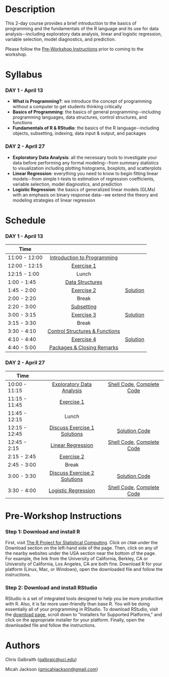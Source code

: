 # Description
This 2-day course provides a brief introduction to the basics of programming and the fundamentals of the R language and its use for data analysis--including exploratory data analysis, linear and logistic regression, variable selection, model diagnostics, and prediction.

Please follow the [Pre-Workshop Instructions](#Instructions) prior to coming to the workshop.


# Syllabus
### DAY 1 - April 13
* **What is Programming?**: we introduce the concept of programming without a computer to get students thinking critically
* **Basics of Programming**: the basics of general programming--including programming languages, data structures, control structures, and functions
* **Fundamentals of R & RStudio**: the basics of the R language--including objects, subsetting, indexing, data input & output, and packages

### DAY 2 - April 27
* **Exploratory Data Analysis**: all the necessary tools to investigate your data before performing any formal modeling--from summary statistics to visualization including plotting histograms, boxplots, and scatterplots
* **Linear Regression**: everything you need to know to begin fitting linear models--from simple t-tests to estimation of regression coefficients, variable selection, model diagnostics, and prediction
* **Logistic Regression**: the basics of generalized linear models (GLMs) with an emphasis on binary response data--we extend the theory and modeling strategies of linear regression


# Schedule

### DAY 1 - April 13

| 	   Time	      |            			         	|							              |
| -------------   | :-----------------------:	| :-----------------------: |   
|  11:00 - 12:00  | [Introduction to Programming](https://datumu.github.io/CSULB_Intro_R/day_1/slides/session_1/session_1.html)	|		|
|	 12:00 - 12:15 	| [Exercise 1](https://datumu.github.io/CSULB_Intro_R/day_1/exercises/exercise_1/ex_1.html) | |
|	 12:15 - 1:00   | Lunch | |
|	 1:00 - 1:45 	  | [Data Structures](https://datumu.github.io/CSULB_Intro_R/day_1/slides/session_2/session_2.html) | |
|	 1:45 - 2:00 	  | [Exercise 2](https://datumu.github.io/CSULB_Intro_R/day_1/exercises/exercise_2/ex_2.html) | [Solution](https://datumu.github.io/CSULB_Intro_R/day_1/exercises/exercise_2/solution_2.html) |
|	 2:00 - 2:20 	  | Break | |
|	 2:20 - 3:00 	  | [Subsetting ](https://datumu.github.io/CSULB_Intro_R/day_1/slides/session_3/session_3.html)| |
|	 3:00 - 3:15 	  | [Exercise 3](https://datumu.github.io/CSULB_Intro_R/day_1/exercises/exercise_3/ex_3.html) | [Solution](https://datumu.github.io/CSULB_Intro_R/day_1/exercises/exercise_3/solution_3.html) |
|	 3:15 - 3:30    | Break | |
|	 3:30 - 4:10    | [Control Structures & Functions](https://datumu.github.io/CSULB_Intro_R/day_1/slides/session_4/session_4.html) | |
|	 4:10 - 4:40 	  | [Exercise 4](https://datumu.github.io/CSULB_Intro_R/day_1/exercises/exercise_4/ex_4.html) | [Solution](https://datumu.github.io/CSULB_Intro_R/day_1/exercises/exercise_4/solution_4.html) |
|	 4:40 - 5:00 	  | [Packages & Closing Remarks](https://datumu.github.io/CSULB_Intro_R/day_1/slides/session_5/session_5.html) | |


### DAY 2 - April 27

| 	   Time	      |           			         	|							              |
| -------------   | :-----------------------:	| :-----------------------: |   
|  10:00 - 11:15  | [Exploratory Data Analysis](https://datumu.github.io/CSULB_Intro_R/day_2/slides/session_1/session_1.html) | [Shell Code](https://datumu.github.io/CSULB_Intro_R/day_2/slides/session_1/shell_code.R), [Complete Code](https://datumu.github.io/CSULB_Intro_R/day_2/slides/session_1/complete_code.R)	|
|	 11:15 - 11:45 	| [Exercise 1](https://datumu.github.io/CSULB_Intro_R/day_2/exercises/exercise_1/ex_1.html) | |
|	 11:45 - 12:15 	| Lunch | |
|	 12:15 - 12:45  | [Discuss Exercise 1 Solutions](https://datumu.github.io/CSULB_Intro_R/day_2/exercises/exercise_1/ex_1_soln.html) | [Solution Code](https://datumu.github.io/CSULB_Intro_R/day_2/exercises/exercise_1/soln_1.R) |
|	 12:45 - 2:15 	| [Linear Regression](https://datumu.github.io/CSULB_Intro_R/day_2/slides/session_2/session_2.html) | [Shell Code](https://datumu.github.io/CSULB_Intro_R/day_2/slides/session_2/shell_code.R), [Complete Code](https://datumu.github.io/CSULB_Intro_R/day_2/slides/session_2/complete_code.R) |
|	 2:15 - 2:45 	  | [Exercise 2](https://datumu.github.io/CSULB_Intro_R/day_2/exercises/exercise_2/ex_2.html) | |
|	 2:45 - 3:00  	| Break | |
|	 3:00 - 3:30 	  | [Discuss Exercise 2 Solutions](https://datumu.github.io/CSULB_Intro_R/day_2/exercises/exercise_2/ex_2_soln.html) | [Solution Code](https://datumu.github.io/CSULB_Intro_R/day_2/exercises/exercise_2/soln_2.R) |
|	 3:30 - 4:00  	| [Logistic Regression](https://datumu.github.io/CSULB_Intro_R/day_2/slides/session_3/session_3.html) | [Shell Code](https://datumu.github.io/CSULB_Intro_R/day_2/slides/session_3/shell_code.R), [Complete Code](https://datumu.github.io/CSULB_Intro_R/day_2/slides/session_3/complete_code.R) |


# <a name="Instructions"></a>Pre-Workshop Instructions
### Step 1: Download and install R
First, visit [The R Project for Statistical Computing](https://www.r-project.org/). Click on `CRAN` under the Download section on the left-hand side of the page. Then, click on any of the nearby websites under the USA section near the bottom of the page. For example, the link from the University of California, Berkley, CA or University of California, Los Angeles, CA are both fine. Download R for your platform (Linux, Mac, or Windows), open the downloaded file and follow the instructions.

### Step 2: Download and install RStudio
RStudio is a set of integrated tools designed to help you be more productive with R. Also, it is far more user-friendly than base R. You will be doing essentially all of your programming in RStudio. To download RStudio, visit the [download page](https://www.rstudio.com/products/rstudio/download/), scroll down to "Installers for Supported Platforms," and click on the appropriate installer for your platform. Finally, open the downloaded file and follow the instructions.


# Authors
Chris Galbraith (<galbraic@uci.edu>)

Micah Jackson (<gmicahjackson@gmail.com>)
